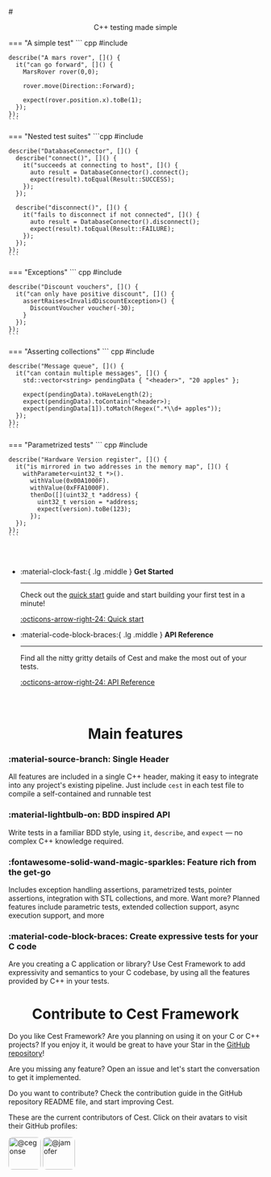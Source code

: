 #<center>C++ testing made simple</center>


=== "A simple test"
    ``` cpp
    #include <cest>

    describe("A mars rover", []() {
      it("can go forward", []() {
        MarsRover rover(0,0);

        rover.move(Direction::Forward);

        expect(rover.position.x).toBe(1);
      });
    });
    ```
=== "Nested test suites"
    ```cpp
    #include <cest>

    describe("DatabaseConnector", []() {
      describe("connect()", []() {
        it("succeeds at connecting to host", []() {
          auto result = DatabaseConnector().connect();
          expect(result).toEqual(Result::SUCCESS);
        });
      });

      describe("disconnect()", []() {
        it("fails to disconnect if not connected", []() {
          auto result = DatabaseConnector().disconnect();
          expect(result).toEqual(Result::FAILURE);
        });
      });
    });
    ```
=== "Exceptions"
    ``` cpp
    #include <cest>

    describe("Discount vouchers", []() {
      it("can only have positive discount", []() {
        assertRaises<InvalidDiscountException>() {
          DiscountVoucher voucher(-30);
        }
      });
    });
    ```
=== "Asserting collections"
    ``` cpp
    #include <cest>

    describe("Message queue", []() {
      it("can contain multiple messages", []() {
        std::vector<string> pendingData { "<header>", "20 apples" };

        expect(pendingData).toHaveLength(2);
        expect(pendingData).toContain("<header>);
        expect(pendingData[1]).toMatch(Regex(".*\\d+ apples"));
      });
    });
    ```
=== "Parametrized tests"
    ``` cpp
    #include <cest>

    describe("Hardware Version register", []() {
      it("is mirrored in two addresses in the memory map", []() {
        withParameter<uint32_t *>().
          withValue(0x00A1000F).
          withValue(0xFFA1000F).
          thenDo([](uint32_t *address) {
            uint32_t version = *address;
            expect(version).toBe(123);
          });
      });
    });
    ```

<div class="grid cards" style="padding-bottom: 24px; padding-top: 24px" markdown>

-   :material-clock-fast:{ .lg .middle } __Get Started__

    ---

    Check out the [quick start](./quickstart/first.md) guide and start
    building your first test in a minute!

    [:octicons-arrow-right-24: Quick start](./quickstart/first.md)

-   :material-code-block-braces:{ .lg .middle } __API Reference__

    ---

    Find all the nitty gritty details of Cest and make the most
    out of your tests.

    [:octicons-arrow-right-24: API Reference](./reference.md)
</div>

# <center>Main features</center>

### :material-source-branch: Single Header
All features are included in a single C++ header,
making it easy to integrate into any project's existing pipeline. Just include `cest` in each test file to compile a self-contained and runnable test

### :material-lightbulb-on: BDD inspired API
Write tests in a familiar BDD style, using `it`, `describe`, and `expect` — no complex C++ knowledge required.

### :fontawesome-solid-wand-magic-sparkles: Feature rich from the get-go
Includes exception handling assertions, parametrized tests, pointer assertions, integration with STL collections, and more. Want more? Planned features include parametric tests, extended collection support, async execution support, and more

### :material-code-block-braces: Create expressive tests for your C code
Are you creating a C application or library? Use Cest Framework to add expressivity and semantics to your C codebase, by using all the features provided by C++ in your tests.

# <center>Contribute to Cest Framework</center>

Do you like Cest Framework? Are you planning on using it on your C or C++ projects? If you enjoy it, it would be great to have your Star in the [GitHub repository](https://github.com/cegonse/cest)!

Are you missing any feature? Open an issue and let's start the conversation to get it implemented.

Do you want to contribute? Check the contribution guide in the GitHub repository README file, and start improving Cest.

These are the current contributors of Cest. Click on their avatars to visit their GitHub profiles:

<div class="grid cards" markdown>
  <a href="https://github.com/cegonse"><img title="@cegonse" width="64" style="border-radius: 8px" src="https://avatars.githubusercontent.com/u/10237441?v=4"></img></a>
  <a href="https://github.com/jamofer"><img title="@jamofer" width="64" style="border-radius: 8px" src="https://avatars.githubusercontent.com/u/9080627?v=4"></img></a>
</div>
